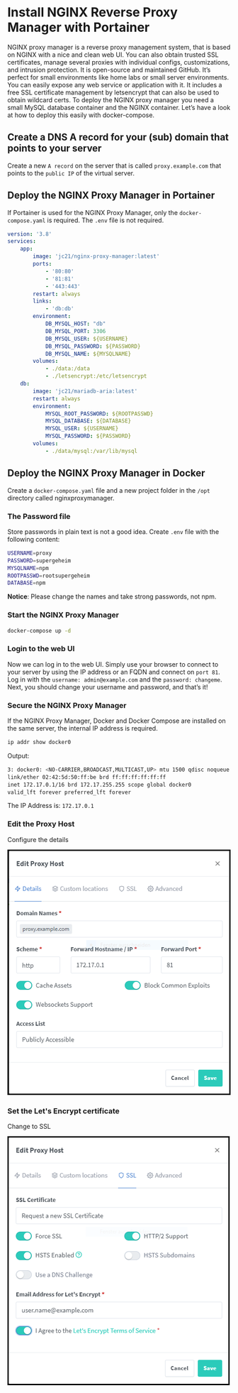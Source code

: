 # Install NGINX Reverse Proxy Manager with Portainer

NGINX proxy manager is a reverse proxy management system, that is based on NGINX with a nice and clean web UI. You can also obtain trusted SSL certificates, manage several proxies with individual configs, customizations, and intrusion protection. It is open-source and maintained GitHub. It’s perfect for small environments like home labs or small server environments. You can easily expose any web service or application with it. It includes a free SSL certificate management by letsencrypt that can also be used to obtain wildcard certs. To deploy the NGINX proxy manager you need a small MySQL database container and the NGINX container. Let’s have a look at how to deploy this easily with docker-compose.

## Create a DNS A record for your (sub) domain that points to your server

Create a new `A record` on the server that is called `proxy.example.com` that points to the `public IP` of the virtual server.

## Deploy the NGINX Proxy Manager in Portainer

If Portainer is used for the NGINX Proxy Manager, only the `docker-compose.yaml` is required. The `.env` file is not required.

```yaml
version: '3.8'
services:
	app:
		image: 'jc21/nginx-proxy-manager:latest'
		ports:
			- '80:80'
			- '81:81'
			- '443:443'
		restart: always
		links:
			- 'db:db'
		environment:
			DB_MYSQL_HOST: "db"
			DB_MYSQL_PORT: 3306
			DB_MYSQL_USER: ${USERNAME}
			DB_MYSQL_PASSWORD: ${PASSWORD}
			DB_MYSQL_NAME: ${MYSQLNAME}
		volumes:
			- ./data:/data
			- ./letsencrypt:/etc/letsencrypt
	db:
		image: 'jc21/mariadb-aria:latest'
		restart: always
		environment:
			MYSQL_ROOT_PASSWORD: ${ROOTPASSWD}
			MYSQL_DATABASE: ${DATABASE}
			MYSQL_USER: ${USERNAME}
			MYSQL_PASSWORD: ${PASSWORD}
		volumes:
			- ./data/mysql:/var/lib/mysql
```


## Deploy the NGINX Proxy Manager in Docker

Create a `docker-compose.yaml` file and a new project folder in the `/opt` directory called nginxproxymanager.

### The Password file

Store passwords in plain text is not a good idea. Create `.env` file with the following content:

```sh
USERNAME=proxy
PASSWORD=supergeheim
MYSQLNAME=npm
ROOTPASSWD=rootsupergeheim
DATABASE=npm
```

**Notice**: Please change the names and take strong passwords, not npm.

### Start the NGINX Proxy Manager

```sh
docker-compose up -d
```

### Login to the web UI

Now we can log in to the web UI. Simply use your browser to connect to your server by using the IP address or an FQDN and connect on `port 81`. Log in with the `username: admin@example.com` and the `password: changeme`. Next, you should change your username and password, and that’s it!

### Secure the NGINX Proxy Manager

If the NGINX Proxy Manager, Docker and Docker Compose are installed on the same server, the internal IP address is required.

```sh
ip addr show docker0
```
Output:

```sh
3: docker0: <NO-CARRIER,BROADCAST,MULTICAST,UP> mtu 1500 qdisc noqueue state DOWN group default
link/ether 02:42:5d:50:ff:be brd ff:ff:ff:ff:ff:ff
inet 172.17.0.1/16 brd 172.17.255.255 scope global docker0
valid_lft forever preferred_lft forever
```

The IP Address is: `172.17.0.1`

### Edit the Proxy Host

Configure the details

<img src="images/proxy.png" alt="Proxy Host">

### Set the Let's Encrypt certificate

Change to SSL

<img src="images/ssl.png" alt="SSL Proxy Host">

